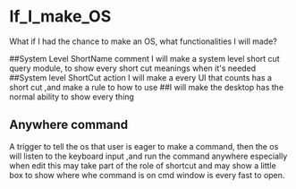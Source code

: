 # If_I_make_OS
What if I had the chance to make an OS, what functionalities I will made?

##System Level ShortName comment
I will make a system level short cut query module, to show every short cut meanings when it's needed
##System level ShortCut action
I will make a every UI that counts has a short cut ,and make a rule to how to use
##I will make the desktop has the normal ability to show every thing 
## Anywhere command
A trigger to tell the os that user is eager to make a command,
then the os will listen to the keyboard input ,and run the command
anywhere especially when edit
this may take part of the role of shortcut
and may show a little box  to show where whe command is on
cmd window is every fast to open.
